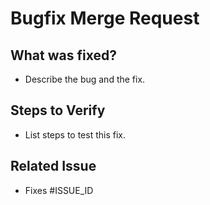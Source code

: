 # Bugfix Merge Request

## What was fixed?
- Describe the bug and the fix.

## Steps to Verify
- List steps to test this fix.

## Related Issue
- Fixes #ISSUE_ID
